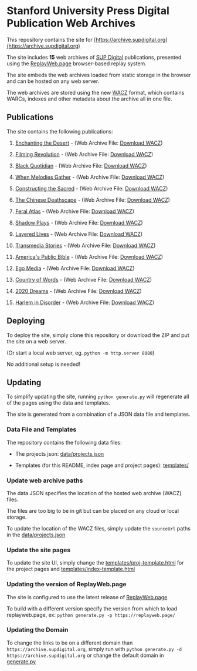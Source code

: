 # Stanford University Press Digital Publication Web Archives

This repository contains the site for [https://archive.supdigital.org](https://archive.supdigital.org)

The site includes **15** web archives of [SUP Digital](https://www.sup.org/digital/) publications,
presented using the [ReplayWeb.page](https://replayweb.page) browser-based replay system.

The site embeds the web archives loaded from static storage in the browser and can be hosted on any web server.

The web archives are stored using the new [WACZ](https://github.com/webrecorder/wacz-format) format, which contains WARCs, indexes and other
metadata about the archive all in one file.


## Publications

The site contains the following publications:

  1. [Enchanting the Desert](https://archive.supdigital.org/enchanting-the-desert.html) - (Web Archive File: [Download WACZ](https://stacks.stanford.edu/file/druid:pj930vw7523/etd.wacz))

  2. [Filming Revolution](https://archive.supdigital.org/filming-revolution.html) - (Web Archive File: [Download WACZ](https://stacks.stanford.edu/file/druid:kv106fw2233/fr.wacz))

  3. [Black Quotidian](https://archive.supdigital.org/black-quotidian.html) - (Web Archive File: [Download WACZ](https://stacks.stanford.edu/file/druid:rq867gk6622/bq.wacz))

  4. [When Melodies Gather](https://archive.supdigital.org/when-melodies-gather.html) - (Web Archive File: [Download WACZ](https://stacks.stanford.edu/file/druid:yg504wh6319/yg504wh6319_wmg.wacz))

  5. [Constructing the Sacred](https://archive.supdigital.org/constructing-the-sacred.html) - (Web Archive File: [Download WACZ](https://stacks.stanford.edu/file/druid:yj995wy0505/cts.wacz))

  6. [The Chinese Deathscape](https://archive.supdigital.org/the-chinese-deathscape.html) - (Web Archive File: [Download WACZ](https://stacks.stanford.edu/file/druid:pg355vp4268/tcd2.wacz))

  7. [Feral Atlas](https://archive.supdigital.org/feral-atlas.html) - (Web Archive File: [Download WACZ](https://stacks.stanford.edu/file/druid:qj089fs5316/fa.wacz))

  8. [Shadow Plays](https://archive.supdigital.org/shadow-plays.html) - (Web Archive File: [Download WACZ](https://stacks.stanford.edu/file/druid:jy040sq1372/sp.wacz))

  9. [Layered Lives](https://archive.supdigital.org/layered-lives.html) - (Web Archive File: [Download WACZ](https://stacks.stanford.edu/file/druid:jm374kc0685/ll.wacz))

  10. [Transmedia Stories](https://archive.supdigital.org/transmedia-stories.html) - (Web Archive File: [Download WACZ](https://stacks.stanford.edu/file/druid:jf302kz7177/ts.wacz))

  11. [America's Public Bible](https://archive.supdigital.org/americas-public-bible.html) - (Web Archive File: [Download WACZ](https://stacks.stanford.edu/file/druid:nw289ms9710/apb.wacz))

  12. [Ego Media](https://archive.supdigital.org/ego-media.html) - (Web Archive File: [Download WACZ](https://stacks.stanford.edu/file/druid:kc966hg9270/em.wacz))
  
  13. [Country of Words](https://archive.supdigital.org/country-of-words.html) - (Web Archive File: [Download WACZ](https://stacks.stanford.edu/file/druid:gw244nr4392/cw.wacz))
  
  14. [2020 Dreams](https://archive.supdigital.org/2020-dreams.html) - (Web Archive File: [Download WACZ](https://stacks.stanford.edu/file/druid:yh739tk2490/2d.wacz))
  
  15. [Harlem in Disorder](https://archive.supdigital.org/harlem-in-disorder.html) - (Web Archive File: [Download WACZ](https://stacks.stanford.edu/file/druid:nb781fd3746/hid.wacz))


## Deploying

To deploy the site, simply clone this repository or download the ZIP and put the site on a web server.

(Or start a local web server, eg. `python -m http.server 8080`)

No additional setup is needed!


## Updating

To simplify updating the site, running `python generate.py` will regenerate all of the pages using the data and templates.

The site is generated from a combination of a JSON data file and templates.


### Data File and Templates

The repository contains the following data files:
 - The projects json: [data/projects.json](data/projects.json)

 - Templates (for this README, index page and project pages): [templates/](templates/)


### Update web archive paths

The data JSON specifies the location of the hosted web archive (WACZ) files.

The files are too big to be in git but can be placed on any cloud or local storage.

To update the location of the WACZ files, simply update the `sourceUrl` paths in the [data/projects.json](data/projects.json)


### Update the site pages

To update the site UI, simply change the [templates/proj-template.html](templates/proj-template.html) for the project pages and
[templates/index-template.html](templates/index-template.html)


### Updating the version of ReplayWeb.page

The site is configured to use the latest release of [ReplayWeb.page](https://replayweb.page)

To build with a different version specify the version from which to load replayweb.page, ex: `python generate.py -p https://replayweb.page/`


### Updating the Domain

To change the links to be on a different domain than `https://archive.supdigital.org`, simply run with `python generate.py -d https://archive.supdigital.org` or change the default domain in [generate.py](/generate.py)
